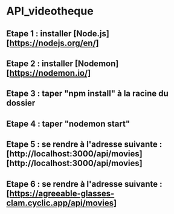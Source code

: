 # API_videotheque

## Etape 1 : installer [Node.js][https://nodejs.org/en/]

## Etape 2 : installer [Nodemon][https://nodemon.io/]

## Etape 3 : taper "npm install" à la racine du dossier

## Etape 4 : taper "nodemon start"

## Etape 5 : se rendre à l'adresse suivante : [http://localhost:3000/api/movies][http://localhost:3000/api/movies]
## Etape 6 : se rendre à l'adresse suivante : [https://agreeable-glasses-clam.cyclic.app/api/movies]
